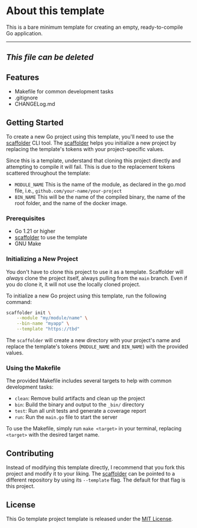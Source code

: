 # About this template

This is a bare minimum template for creating an empty, ready-to-compile Go application.

---
_**This file can be deleted**_
---

## Features

- Makefile for common development tasks
- .gitignore
- CHANGELog.md

## Getting Started

To create a new Go project using this template, you'll need to use the [scaffolder](https://github.com/twistingmercury/scaffolder) CLI tool. The [scaffolder](https://github.com/twistingmercury/scaffolder) helps you initialize a new project by replacing the template's tokens with your project-specific values.

Since this is a template, understand that cloning this project directly and attempting to compile it will fail. This is due to the replacement tokens scattered throughout the template:

- `MODULE_NAME`     This is the name of the module, as declared in the go.mod file, i.e., `github.com/your-name/your-project`
- `BIN_NAME`        This will be the name of the compiled binary, the name of the root folder, and the name of the docker image.


### Prerequisites

- Go 1.21 or higher
- [scaffolder](https://github.com/twistingmercury/scaffolder) to use the template
- GNU Make

### Initializing a New Project

You don't have to clone this project to use it as a template. Scaffolder will *always* clone the project itself, always pulling from the `main` branch. Even if you do clone it, it will not use the locally cloned project.

To initialize a new Go project using this template, run the following command:

```bash
scaffolder init \
    --module "my/module/name" \
    --bin-name "myapp" \
    --template "https://tbd"
```

The `scaffolder` will create a new directory with your project's name and replace the template's tokens (`MODULE_NAME` and `BIN_NAME`) with the provided values.

### Using the Makefile

The provided Makefile includes several targets to help with common development tasks:

- `clean`: Remove build artifacts and clean up the project
- `bin`: Build the binary and output to the `_bin/` directory
- `test`: Run all unit tests and generate a coverage report
- `run`: Run the `main.go` file to start the server

To use the Makefile, simply run `make <target>` in your terminal, replacing `<target>` with the desired target name.

## Contributing

Instead of modifying this template directly, I recommend that you fork this project and modify it to your liking. The 
[scaffolder](https://github.com/twistingmercury/scaffolder) can be pointed to a different repository by using its `--template` flag. The default for that flag is this project.

## License

This Go template project template is released under the [MIT License](./LICENSE).